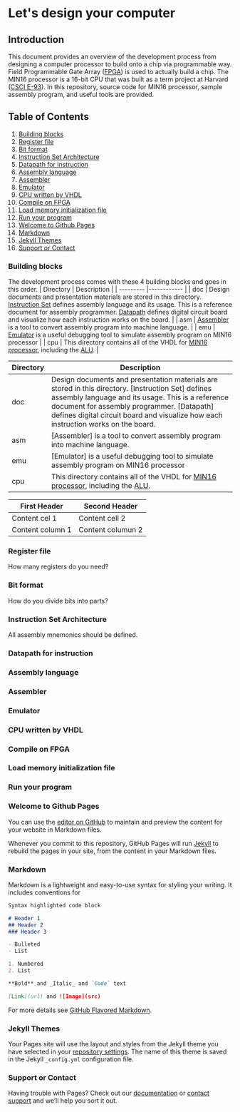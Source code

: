 Let's design your computer
===

## Introduction

This document provides an overview of the development process from designing a computer processor to build onto a chip via programmable way. Field Programmable Gate Array ([FPGA](https://www.terasic.com.tw/cgi-bin/page/archive.pl?Language=English&CategoryNo=165&No=502)) is used to actually build a chip. The MIN16 processor is a 16-bit CPU that was built as a term project at Harvard ([CSCI E-93](http://sites.fas.harvard.edu/~cscie287/fall2017/)). In this repository, source code for MIN16 processor, sample assembly program, and useful tools are provided.

## Table of Contents
1. [Building blocks](#building-blocks)
2. [Register file](#register-file)
3. [Bit format](#bit-format)
4. [Instruction Set Architecture](#instruction-set-architecture)
5. [Datapath for instruction](#datapath-for-instruction)
6. [Assembly language](#assembly-language)
7. [Assembler](#assembler)
8. [Emulator](#emulator)
9. [CPU written by VHDL](#cpu-written-by-vhdl)
10. [Compile on FPGA](#compile-on-fpga)
11. [Load memory initialization file](#load-memory-initialization-file)
12. [Run your program](#run-your-program)
13. [Welcome to Github Pages](#welcome-to-github-pages)
14. [Markdown](#markdown)
15. [Jekyll Themes](#jekyll-themes)
16. [Support or Contact](#support-or-contact)

### Building blocks

The development process comes with these 4 building blocks and goes in this order.
| Directory | Description |
| --------- |------------ |
| doc       | Design documents and presentation materials are stored in this directory. [Instruction Set](./doc/MIN16_Instruction_Set.pdf) defines assembly language and its usage. This is a reference document for assembly programmer. [Datapath](./doc/MIN16_Datapath_ALL.pdf) defines digital circuit board and visualize how each instruction works on the board. |
| asm       | [Assembler](./asm/parser/parser.c) is a tool to convert assembly program into machine language. |
| emu       | [Emulator](./emu/emulator.c) is a useful debugging tool to simulate assembly program on MIN16 processor |
| cpu       | This directory contains all of the VHDL for [MIN16 processor](./cpu/min16/min16.vhd), including the [ALU](./cpu/min16/alu.vhd). |


| Directory | Description |
| --------- |------------ |
| doc       | Design documents and presentation materials are stored in this directory. [Instruction Set] defines assembly language and its usage. This is a reference document for assembly programmer. [Datapath] defines digital circuit board and visualize how each instruction works on the board. |
| asm       | [Assembler] is a tool to convert assembly program into machine language. |
| emu       | [Emulator] is a useful debugging tool to simulate assembly program on MIN16 processor |
| cpu       | This directory contains all of the VHDL for [MIN16 processor](./cpu/min16/min16.vhd), including the [ALU](./cpu/min16/alu.vhd). |


| First Header     | Second Header     |
| ---------------- | ----------------- |
| Content cel 1    | Content cell 2    |
| Content column 1 | Content columun 2 |

### Register file
How many registers do you need?

### Bit format
How do you divide bits into parts?

### Instruction Set Architecture
All assembly mnemonics should be defined.

### Datapath for instruction

### Assembly language

### Assembler

### Emulator

### CPU written by VHDL

### Compile on FPGA

### Load memory initialization file

### Run your program



### Welcome to Github Pages

You can use the [editor on GitHub](https://github.com/tanamim/MIN16/edit/master/README.md) to maintain and preview the content for your website in Markdown files.

Whenever you commit to this repository, GitHub Pages will run [Jekyll](https://jekyllrb.com/) to rebuild the pages in your site, from the content in your Markdown files.

### Markdown

Markdown is a lightweight and easy-to-use syntax for styling your writing. It includes conventions for

```markdown
Syntax highlighted code block

# Header 1
## Header 2
### Header 3

- Bulleted
- List

1. Numbered
2. List

**Bold** and _Italic_ and `Code` text

[Link](url) and ![Image](src)
```

For more details see [GitHub Flavored Markdown](https://guides.github.com/features/mastering-markdown/).

### Jekyll Themes

Your Pages site will use the layout and styles from the Jekyll theme you have selected in your [repository settings](https://github.com/tanamim/MIN16/settings). The name of this theme is saved in the Jekyll `_config.yml` configuration file.

### Support or Contact

Having trouble with Pages? Check out our [documentation](https://help.github.com/categories/github-pages-basics/) or [contact support](https://github.com/contact) and we’ll help you sort it out.
